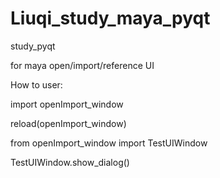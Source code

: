 # Liuqi_study_maya_pyqt
study_pyqt

for maya open/import/reference UI 

How to user:

import openImport_window

reload(openImport_window)

from openImport_window import TestUIWindow

TestUIWindow.show_dialog()

